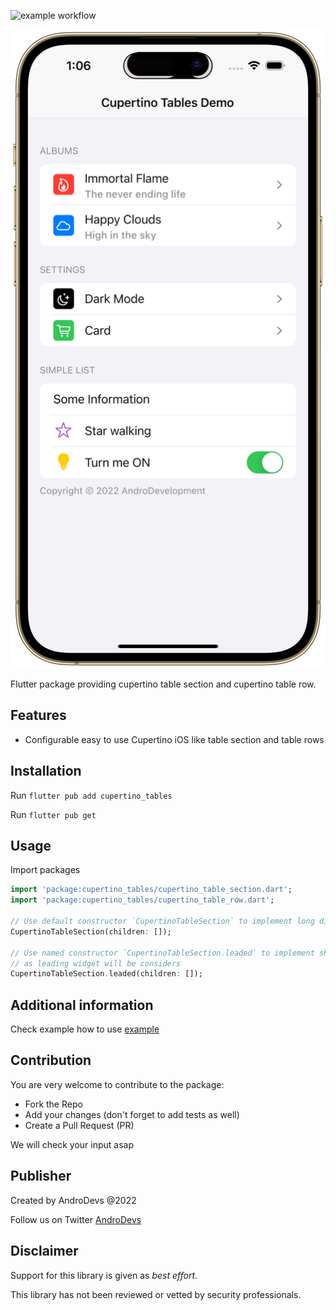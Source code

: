 ![example workflow](https://github.com/esodot/flutter_cupertino_tables/actions/workflows/flutter.yml/badge.svg)

![In-App Review iOS Demo](https://github.com/esodot/flutter_cupertino_tables/blob/master/screenshots/example.png)

Flutter package providing cupertino table section and cupertino table row.

## Features

- Configurable easy to use Cupertino iOS like table section and table rows

## Installation

Run `flutter pub add cupertino_tables`

Run `flutter pub get`

## Usage

Import packages

```dart
import 'package:cupertino_tables/cupertino_table_section.dart';
import 'package:cupertino_tables/cupertino_table_row.dart';

// Use default constructor `CupertinoTableSection` to implement long dividers between rows.
CupertinoTableSection(children: []);

// Use named constructor `CupertinoTableSection.leaded` to implement short dividers between rows, 
// as leading widget will be considers
CupertinoTableSection.leaded(children: []);
```

## Additional information

Check example how to use [example](example/README.md)

## Contribution

You are very welcome to contribute to the package:

- Fork the Repo
- Add your changes (don't forget to add tests as well)
- Create a Pull Request (PR)

We will check your input asap

## Publisher

Created by AndroDevs @2022

Follow us on Twitter [AndroDevs](https://twitter.com/AndroDevs)

## Disclaimer

Support for this library is given as _best effort_.

This library has not been reviewed or vetted by security professionals.
